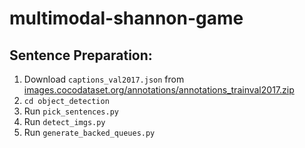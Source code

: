 # multimodal-shannon-game

## Sentence Preparation:


1. Download `captions_val2017.json` from [images.cocodataset.org/annotations/annotations_trainval2017.zip](http://images.cocodataset.org/annotations/annotations_trainval2017.zip)
2. `cd object_detection`
3. Run `pick_sentences.py`
4. Run `detect_imgs.py`
5. Run `generate_backed_queues.py`